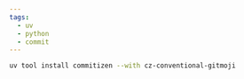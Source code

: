 ```yaml
---
tags:
  - uv
  - python
  - commit
---
```

```bash
uv tool install commitizen --with cz-conventional-gitmoji
```